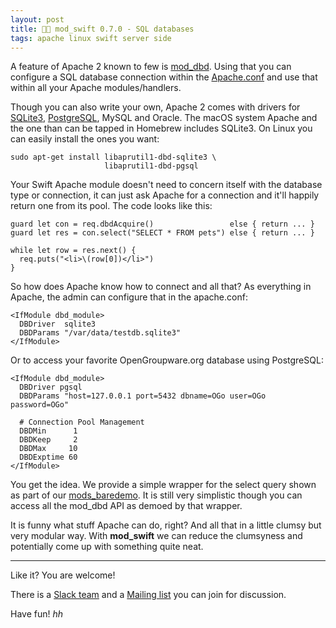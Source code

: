 ```yaml
---
layout: post
title: 🐘🐬 mod_swift 0.7.0 - SQL databases
tags: apache linux swift server side
---
```


A feature of Apache 2 known to few is
[mod_dbd](https://httpd.apache.org/docs/2.4/mod/mod_dbd.html).
Using that you can configure a SQL database connection within the 
[Apache.conf](https://github.com/AlwaysRightInstitute/mod_swift/blob/master/apache.conf#L79)
and use that within all your Apache modules/handlers.

Though you can also write your own, Apache 2 comes with drivers for 
[SQLite3](https://www.sqlite.org), 
[PostgreSQL](http://postgresql.org),
MySQL and Oracle.
The macOS system Apache and the one than can be tapped in Homebrew
includes SQLite3.
On Linux you can easily install the ones you want:

    sudo apt-get install libaprutil1-dbd-sqlite3 \
                         libaprutil1-dbd-pgsql

Your Swift Apache module doesn't need to concern itself with the database type
or connection, it can just ask Apache for a connection and it'll happily
return one from its pool.
The code looks like this:

    guard let con = req.dbdAcquire()                 else { return ... }
    guard let res = con.select("SELECT * FROM pets") else { return ... }
    
    while let row = res.next() {
      req.puts("<li>\(row[0])</li>")
    }

So how does Apache know how to connect and all that? As everything in Apache,
the admin can configure that in the apache.conf:

    <IfModule dbd_module>
      DBDriver  sqlite3
      DBDParams "/var/data/testdb.sqlite3"
    </IfModule>

Or to access your favorite OpenGroupware.org database using PostgreSQL:

    <IfModule dbd_module>
      DBDriver pgsql
      DBDParams "host=127.0.0.1 port=5432 dbname=OGo user=OGo password=OGo"

      # Connection Pool Management
      DBDMin      1
      DBDKeep     2
      DBDMax     10
      DBDExptime 60
    </IfModule>

You get the idea. We provide a simple wrapper for the select query shown as
part of our 
[mods_baredemo](https://github.com/AlwaysRightInstitute/mod_swift/blob/master/mods_baredemo/Sources/DatabaseAPI.swift).
It is still very simplistic though you can access all the mod_dbd API as
demoed by that wrapper.

It is funny what stuff Apache can do, right? And all that in a little clumsy
but very modular way.
With **mod_swift** we can reduce the clumsyness and potentially come up with
something quite neat.

<hr />
Like it? You are welcome!

There is a [Slack team](http://slack.noze.io/) and a
[Mailing list](https://groups.google.com/d/forum/mod_swift)
you can join for discussion.

Have fun! *hh*
